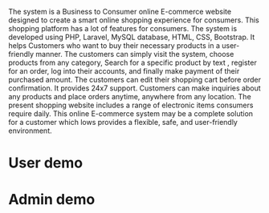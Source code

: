 The system is a Business to Consumer online E-commerce website designed to create a smart online shopping experience for consumers. This shopping platform has a lot of features for consumers. The system is developed using PHP, Laravel,  MySQL database, HTML, CSS, Bootstrap. It helps Customers who want to buy their necessary products in a user-friendly manner. The customers can simply visit the system, choose products from any category, Search for a specific product by text , register for an order, log into their accounts, and finally make payment of their purchased amount. The customers can edit their shopping cart before order confirmation. It provides 24x7 support. Customers can make inquiries about any products and place orders anytime, anywhere from any location. The present shopping website includes a range of electronic items 
consumers require daily. This online E-commerce system may be a complete solution for a customer which lows provides a flexible, safe, and user-friendly environment.

<h1>User demo</h1>

<h1>Admin demo</h1>
